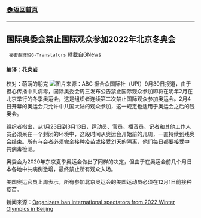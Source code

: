 ###  [:house:返回首頁](https://github.com/ourhimalayas/txt)
---


## 国际奥委会禁止国际观众参加2022年北京冬奥会
` 秘密翻譯組G-Translators` [轉載自GNews](https://gnews.org/zh-hans/1565812/)

#### 编译：花岗岩
校对：萌萌的朋克
![](https://assets.gnews.org/wp-content/uploads/2021/09/1-147.jpg)图片来源：ABC
据合众国际社（UPI）9月30日报道，由于担心传播中共病毒，国际奥委会周三发布公告禁止国际观众参加即将在明年2月在北京举行的冬季奥运会，这是组织者连续第二次禁止国际观众参加奥运会。2月4日开幕的奥运会只允许中共国大陆的观众参加，这一规定也适用于奥运会之后的残奥会。

组织者指出，从1月23日到3月13日，运动员、官员、播音员、记者和其他工作人员必须呆在一个封闭的环境中，这段时间从奥运会开始前的几周，一直持续到残奥会结束。所有与会者必须完全接种疫苗或接受21天的隔离，他们每日都要接受中共病毒检测。

奥委会为2020年东京夏季奥运会做出了同样的决定，但由于在奥运会前几个月日本各地中共病例激增，最终禁止所有观众入场。

美国奥运官员上周表示，所有参加北京奥运会的美国运动员必须在12月1日前接种疫苗。

新闻来源：[Organizers ban international spectators from 2022 Winter Olympics in Beijing](https://www.upi.com/Top_News/World-News/2021/09/30/beijing-winter-olympics-spectators/2511632997466/)
